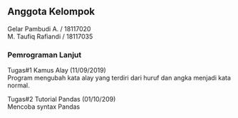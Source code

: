 ## Anggota Kelompok
Gelar Pambudi A. / 18117020 </br>
M. Taufiq Rafiandi / 18117035




### Pemrograman Lanjut 
Tugas#1 Kamus Alay (11/09/2019) </br>
  Program mengubah kata alay yang terdiri dari huruf dan angka menjadi kata normal. </br>

Tugas#2 Tutorial Pandas (01/10/209) </br>
  Mencoba syntax Pandas

